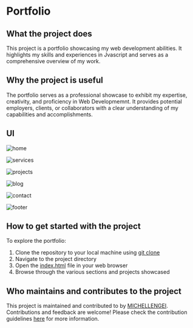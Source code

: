 # Portfolio

## What the project does
This project is a portfolio showcasing my web development abilities. It highlights my skills and experiences in Jvascript and serves as a comprehensive overview of my work.

## Why the project is useful
The portfolio serves as a professional showcase to exhibit my expertise, creativity, and proficiency in Web Developmemnt. It provides potential employers, clients, or collaborators with a clear understanding of my capabilities and accomplishments.

## UI
![home](https://github.com/MICHELLENGEI/Portfolio/assets/78398672/fe0cfb95-711c-4de8-ba41-44a5d572a0df)

![services](https://github.com/MICHELLENGEI/Portfolio/assets/78398672/bd2bd320-a738-4d1e-9570-365d070c1c4f)

![projects](https://github.com/MICHELLENGEI/Portfolio/assets/78398672/9df48d8b-17e9-4c2e-b080-a88515e0d581)

![blog](https://github.com/MICHELLENGEI/Portfolio/assets/78398672/0cfbe789-13ef-4692-ace0-65c65e328d53)

![contact](https://github.com/MICHELLENGEI/Portfolio/assets/78398672/f2d51de8-a7e6-477f-8f6f-1c9f595bc271)

![footer](https://github.com/MICHELLENGEI/Portfolio/assets/78398672/b49c799b-f162-4c19-ba03-7f3e80753e02)



## How to get started with the project
To explore the portfolio:
1. Clone the repository to your local machine using [ git clone](https://github.com/MICHELLENGEI/Portfolio.git)
2. Navigate to the project directory
3. Open the [index.html](https://github.com/MICHELLENGEI/Portfolio/blob/main/src/index.html) file in your web browser
4. Browse through the various sections and projects showcased



## Who maintains and contributes to the project
This project is maintained and contributed to by [MICHELLENGEI](https://github.com/MICHELLENGEI). Contributions and feedback are welcome! Please check the contribution guidelines [here](link-to-contributing.md) for more information.
